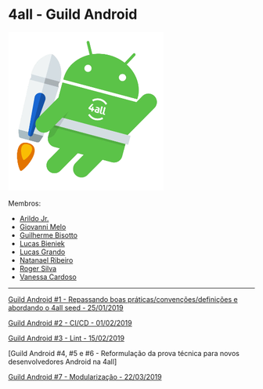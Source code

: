 # 4all - Guild Android

![{w=100%}](android.png)

Membros:

* [Arildo Jr.](https://www.linkedin.com/in/arildoborgesjr/)
* [Giovanni Melo](https://www.linkedin.com/in/giovanni-de-campos-melo-7b4a5532/)
* [Guilherme Bisotto](https://www.linkedin.com/in/guilhermebisotto/)
* [Lucas Bieniek](https://www.linkedin.com/in/lucas-bieniek/)
* [Lucas Grando](https://www.linkedin.com/in/lucas-grando/)
* [Natanael Ribeiro](https://www.linkedin.com/in/natanaelribeiro/)
* [Roger Silva](https://www.linkedin.com/in/orogersilva/)
* [Vanessa Cardoso](https://www.linkedin.com/in/vanessa-cardoso-98525626/)

---

[Guild Android #1 - Repassando boas práticas/convenções/definições e abordando o 4all seed - 25/01/2019](https://github.com/4alltecnologia/guild-android/blob/master/meetings/1/README.md)

[Guild Android #2 - CI/CD - 01/02/2019](https://github.com/4alltecnologia/guild-android/blob/master/meetings/2/README.md)

[Guild Android #3 - Lint - 15/02/2019](https://github.com/4alltecnologia/guild-android/blob/master/meetings/3/README.md)

[Guild Android #4, #5 e #6 - Reformulação da prova técnica para novos desenvolvedores Android na 4all]

[Guild Android #7 - Modularização - 22/03/2019](https://github.com/4alltecnologia/guild-android/blob/master/meetings/3/README.md)